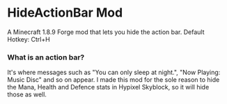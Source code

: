 # HideActionBar Mod
A Minecraft 1.8.9 Forge mod that lets you hide the action bar.
Default Hotkey: Ctrl+H

### What is an action bar?
It's where messages such as "You can only sleep at night.", "Now Playing: Music Disc" and so on appear.
I made this mod for the sole reason to hide the Mana, Health and Defence stats in Hypixel Skyblock, so it will hide those as well.

